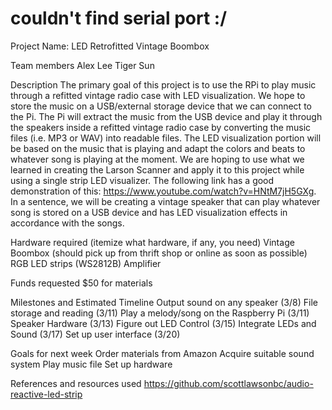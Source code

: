 # couldn't find serial port :/

Project Name: LED Retrofitted Vintage Boombox

Team members
Alex Lee
Tiger Sun

Description
The primary goal of this project is to use the RPi to play music through a refitted vintage radio case with LED visualization. We hope to store the music on a USB/external storage device that we can connect to the Pi. The Pi will extract the music from the USB device and play it through the speakers inside a refitted vintage radio case by converting the music files (i.e. MP3 or WAV) into readable files. The LED visualization portion will be based on the music that is playing and adapt the colors and beats to whatever song is playing at the moment. We are hoping to use what we learned in creating the Larson Scanner and apply it to this project while using a single strip LED visualizer. The following link has a good demonstration of this: https://www.youtube.com/watch?v=HNtM7jH5GXg. In a sentence, we will be creating a vintage speaker that can play whatever song is stored on a USB device and has LED visualization effects in accordance with the songs. 


Hardware required (itemize what hardware, if any, you need)
Vintage Boombox (should pick up from thrift shop or online as soon as possible)
RGB LED strips (WS2812B)
Amplifier

Funds requested
$50 for materials

Milestones and Estimated Timeline
Output sound on any speaker (3/8)
File storage and reading (3/11)
Play a melody/song on the Raspberry Pi (3/11)
Speaker Hardware (3/13)
Figure out LED Control (3/15)
Integrate LEDs and Sound (3/17)
Set up user interface (3/20)


Goals for next week
Order materials from Amazon
Acquire suitable sound system
Play music file
Set up hardware


References and resources used
https://github.com/scottlawsonbc/audio-reactive-led-strip